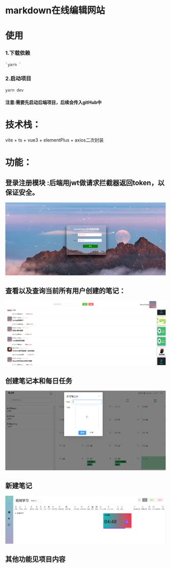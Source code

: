 # markdown在线编辑网站
# 使用
   ### 1.下载依赖
    `yarn `
   ### 2.启动项目
   `yarn dev`
   #### __注意__:需要先启动后端项目，后续会传入gitHub中
# 技术栈：
vite + ts + vue3 + elementPlus + axios二次封装
# 功能：
   ## 登录注册模块 :后端用jwt做请求拦截器返回token，以保证安全。
   ![Alt text](image-1.png)
   ## 查看以及查询当前所有用户创建的笔记：
   ![Alt text](image-3.png)
   ## 创建笔记本和每日任务
   ![Alt text](image-4.png)
   ## 新建笔记
   ![Alt text](image-6.png)
   ## 其他功能见项目内容

 
